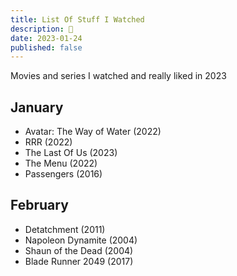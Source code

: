 ```yaml
---
title: List Of Stuff I Watched
description: 🍿
date: 2023-01-24
published: false
---
```


Movies and series I watched and really liked in 2023

## January
- Avatar: The Way of Water (2022)
- RRR (2022)
- The Last Of Us (2023)
- The Menu (2022)
- Passengers (2016)

## February
- Detatchment (2011)
- Napoleon Dynamite (2004)
- Shaun of the Dead (2004)
- Blade Runner 2049 (2017)
